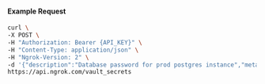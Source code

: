 <!-- Code generated for API Clients. DO NOT EDIT. -->

#### Example Request

```bash
curl \
-X POST \
-H "Authorization: Bearer {API_KEY}" \
-H "Content-Type: application/json" \
-H "Ngrok-Version: 2" \
-d '{"description":"Database password for prod postgres instance","metadata":"env=prod,service=postgres","name":"db-password","value":"supersecret123","vault_id":"vault_333B3gI6QRwv0CbcPcFLVmSWMLj"}' \
https://api.ngrok.com/vault_secrets
```
